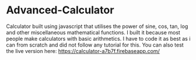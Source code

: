 # Advanced-Calculator
Calculator built using javascript that utilises the power of sine, cos, tan, log and other miscellaneous mathematical functions. I built it because most people make calculators with basic arithmetics.
I have to code it as best as i can from scratch and did not follow any tutorial for this.
You can also test the live version here: https://calculator-a7b7f.firebaseapp.com/

